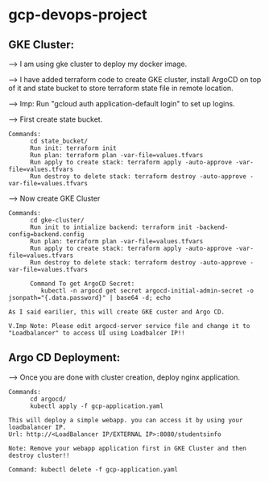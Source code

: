 # gcp-devops-project

GKE Cluster:
------------
--> I am using gke cluster to deploy my docker image.

--> I have added terraform code to create GKE cluster, install ArgoCD on top of it and state bucket to store terraform state file in remote location.

--> Imp: Run "gcloud auth application-default login" to set up logins.

--> First create state bucket. 
    
    Commands:
          cd state_bucket/
          Run init: terraform init
          Run plan: terraform plan -var-file=values.tfvars
          Run apply to create stack: terraform apply -auto-approve -var-file=values.tfvars
          Run destroy to delete stack: terraform destroy -auto-approve -var-file=values.tfvars

--> Now create GKE Cluster

    Commands:
          cd gke-cluster/
          Run init to intialize backend: terraform init -backend-config=backend.config
          Run plan: terraform plan -var-file=values.tfvars
          Run apply to create stack: terraform apply -auto-approve -var-file=values.tfvars
          Run destroy to delete stack: terraform destroy -auto-approve -var-file=values.tfvars 
  
          Command To get ArgoCD Secret:
             kubectl -n argocd get secret argocd-initial-admin-secret -o jsonpath="{.data.password}" | base64 -d; echo

    As I said earilier, this will create GKE custer and Argo CD. 
  
    V.Imp Note: Please edit argocd-server service file and change it to "Loadbalancer" to access UI using Loadbalcer IP!!

Argo CD Deployment:
------------------

--> Once you are done with cluster creation, deploy nginx application.

    Commands:
          cd argocd/
          kubectl apply -f gcp-application.yaml

    This will deploy a simple webapp. you can access it by using your loadbalancer IP.
    Url: http://<LoadBalancer IP/EXTERNAL IP>:8080/studentsinfo

    Note: Remove your webapp application first in GKE Cluster and then destroy cluster!!

    Command: kubectl delete -f gcp-application.yaml
